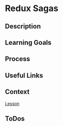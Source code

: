 # Redux Sagas

## Description

## Learning Goals

## Process

## Useful Links

## Context

[Lesson](http://frontend.turing.io/lessons/module-3/redux-sagas.html)

## ToDos

